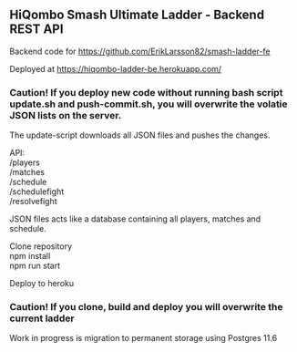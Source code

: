 ## HiQombo Smash Ultimate Ladder - Backend REST API<br />

Backend code for https://github.com/ErikLarsson82/smash-ladder-fe<br />

Deployed at https://hiqombo-ladder-be.herokuapp.com/<br />

### Caution! If you deploy new code without running bash script update.sh and push-commit.sh, you will overwrite the volatie JSON lists on the server.<br />
The update-script downloads all JSON files and pushes the changes.<br/>

API:<br />
/players<br />
/matches<br />
/schedule<br />
/schedulefight<br />
/resolvefight<br />

JSON files acts like a database containing all players, matches and schedule.<br />

Clone repository<br />
npm install<br />
npm run start<br />

Deploy to heroku<br />

### Caution! If you clone, build and deploy you will overwrite the current ladder

Work in progress is migration to permanent storage using Postgres 11.6